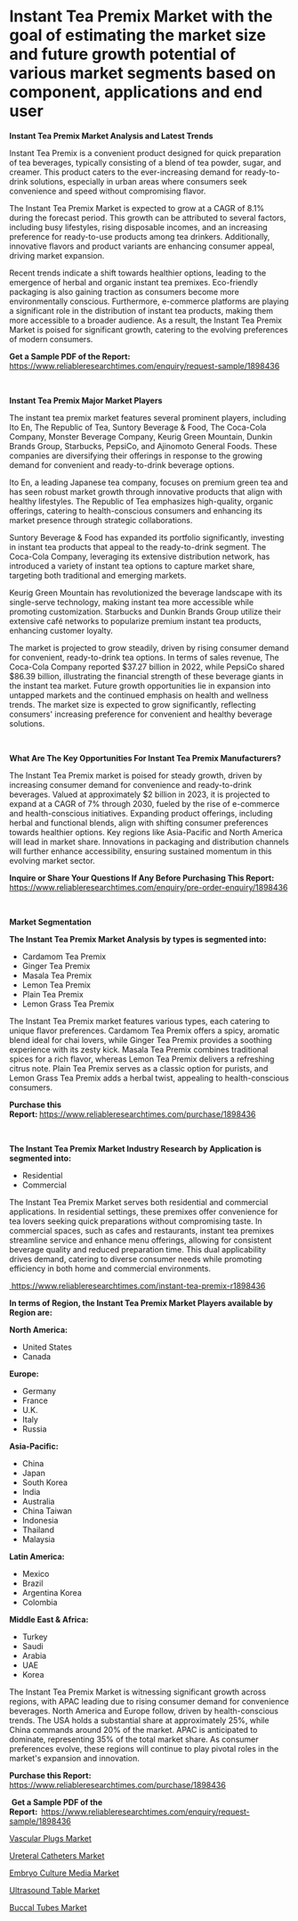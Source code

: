 <p><h1>Instant Tea Premix Market with the goal of estimating the market size and future growth potential of various market segments based on component, applications and end user</h1></p><p><strong>Instant Tea Premix Market Analysis and Latest Trends</strong></p>
<p><p>Instant Tea Premix is a convenient product designed for quick preparation of tea beverages, typically consisting of a blend of tea powder, sugar, and creamer. This product caters to the ever-increasing demand for ready-to-drink solutions, especially in urban areas where consumers seek convenience and speed without compromising flavor.</p><p>The Instant Tea Premix Market is expected to grow at a CAGR of 8.1% during the forecast period. This growth can be attributed to several factors, including busy lifestyles, rising disposable incomes, and an increasing preference for ready-to-use products among tea drinkers. Additionally, innovative flavors and product variants are enhancing consumer appeal, driving market expansion.</p><p>Recent trends indicate a shift towards healthier options, leading to the emergence of herbal and organic instant tea premixes. Eco-friendly packaging is also gaining traction as consumers become more environmentally conscious. Furthermore, e-commerce platforms are playing a significant role in the distribution of instant tea products, making them more accessible to a broader audience. As a result, the Instant Tea Premix Market is poised for significant growth, catering to the evolving preferences of modern consumers.</p></p>
<p><strong>Get a Sample PDF of the Report:&nbsp;</strong> <a href="https://www.reliableresearchtimes.com/enquiry/request-sample/1898436?utm_campaign=3522&utm_medium=2&utm_source=Github&utm_content=ia&utm_term=07042025&utm_id=instant-tea-premix">https://www.reliableresearchtimes.com/enquiry/request-sample/1898436</a></p>
<p>&nbsp;</p>
<p><strong>Instant Tea Premix Major Market Players</strong></p>
<p><p>The instant tea premix market features several prominent players, including Ito En, The Republic of Tea, Suntory Beverage & Food, The Coca-Cola Company, Monster Beverage Company, Keurig Green Mountain, Dunkin Brands Group, Starbucks, PepsiCo, and Ajinomoto General Foods. These companies are diversifying their offerings in response to the growing demand for convenient and ready-to-drink beverage options.</p><p>Ito En, a leading Japanese tea company, focuses on premium green tea and has seen robust market growth through innovative products that align with healthy lifestyles. The Republic of Tea emphasizes high-quality, organic offerings, catering to health-conscious consumers and enhancing its market presence through strategic collaborations.</p><p>Suntory Beverage & Food has expanded its portfolio significantly, investing in instant tea products that appeal to the ready-to-drink segment. The Coca-Cola Company, leveraging its extensive distribution network, has introduced a variety of instant tea options to capture market share, targeting both traditional and emerging markets.</p><p>Keurig Green Mountain has revolutionized the beverage landscape with its single-serve technology, making instant tea more accessible while promoting customization. Starbucks and Dunkin Brands Group utilize their extensive café networks to popularize premium instant tea products, enhancing customer loyalty.</p><p>The market is projected to grow steadily, driven by rising consumer demand for convenient, ready-to-drink tea options. In terms of sales revenue, The Coca-Cola Company reported $37.27 billion in 2022, while PepsiCo shared $86.39 billion, illustrating the financial strength of these beverage giants in the instant tea market. Future growth opportunities lie in expansion into untapped markets and the continued emphasis on health and wellness trends. The market size is expected to grow significantly, reflecting consumers' increasing preference for convenient and healthy beverage solutions.</p></p>
<p>&nbsp;</p>
<p><strong>What Are The Key Opportunities For Instant Tea Premix Manufacturers?</strong></p>
<p><p>The Instant Tea Premix market is poised for steady growth, driven by increasing consumer demand for convenience and ready-to-drink beverages. Valued at approximately $2 billion in 2023, it is projected to expand at a CAGR of 7% through 2030, fueled by the rise of e-commerce and health-conscious initiatives. Expanding product offerings, including herbal and functional blends, align with shifting consumer preferences towards healthier options. Key regions like Asia-Pacific and North America will lead in market share. Innovations in packaging and distribution channels will further enhance accessibility, ensuring sustained momentum in this evolving market sector.</p></p>
<p><strong>Inquire or Share Your Questions If Any Before Purchasing This Report:</strong> <a href="https://www.reliableresearchtimes.com/enquiry/pre-order-enquiry/1898436?utm_campaign=3522&utm_medium=2&utm_source=Github&utm_content=ia&utm_term=07042025&utm_id=instant-tea-premix">https://www.reliableresearchtimes.com/enquiry/pre-order-enquiry/1898436</a></p>
<p>&nbsp;</p>
<p><strong>Market Segmentation</strong></p>
<p><strong>The Instant Tea Premix Market Analysis by types is segmented into:</strong></p>
<p><ul><li>Cardamom Tea Premix</li><li>Ginger Tea Premix</li><li>Masala Tea Premix</li><li>Lemon Tea Premix</li><li>Plain Tea Premix</li><li>Lemon Grass Tea Premix</li></ul></p>
<p><p>The Instant Tea Premix market features various types, each catering to unique flavor preferences. Cardamom Tea Premix offers a spicy, aromatic blend ideal for chai lovers, while Ginger Tea Premix provides a soothing experience with its zesty kick. Masala Tea Premix combines traditional spices for a rich flavor, whereas Lemon Tea Premix delivers a refreshing citrus note. Plain Tea Premix serves as a classic option for purists, and Lemon Grass Tea Premix adds a herbal twist, appealing to health-conscious consumers.</p></p>
<p><strong>Purchase this Report:&nbsp;</strong><a href="https://www.reliableresearchtimes.com/purchase/1898436?utm_campaign=3522&utm_medium=2&utm_source=Github&utm_content=ia&utm_term=07042025&utm_id=instant-tea-premix">https://www.reliableresearchtimes.com/purchase/1898436</a></p>
<p>&nbsp;</p>
<p><strong>The Instant Tea Premix Market Industry Research by Application is segmented into:</strong></p>
<p><ul><li>Residential</li><li>Commercial</li></ul></p>
<p><p>The Instant Tea Premix Market serves both residential and commercial applications. In residential settings, these premixes offer convenience for tea lovers seeking quick preparations without compromising taste. In commercial spaces, such as cafes and restaurants, instant tea premixes streamline service and enhance menu offerings, allowing for consistent beverage quality and reduced preparation time. This dual applicability drives demand, catering to diverse consumer needs while promoting efficiency in both home and commercial environments.</p></p>
<p><a href="https://www.reliableresearchtimes.com/instant-tea-premix-r1898436?utm_campaign=3522&utm_medium=2&utm_source=Github&utm_content=ia&utm_term=07042025&utm_id=instant-tea-premix">&nbsp;https://www.reliableresearchtimes.com/instant-tea-premix-r1898436</a></p>
<p><strong>In terms of Region, the Instant Tea Premix Market Players available by Region are:</strong></p>
<p>
    <p> <strong> North America: </strong>
        <ul>
            <li>United States</li>
            <li>Canada</li>
        </ul>
        </p> 
    <p> <strong> Europe: </strong>
        <ul>
            <li>Germany</li>
            <li>France</li>
            <li>U.K.</li>
            <li>Italy</li>
            <li>Russia</li>
        </ul>
        </p> 
    <p> <strong> Asia-Pacific: </strong>
        <ul>
            <li>China</li>
            <li>Japan</li>
            <li>South Korea</li>
            <li>India</li>
            <li>Australia</li>
            <li>China Taiwan</li>
            <li>Indonesia</li>
            <li>Thailand</li>
            <li>Malaysia</li>
        </ul>
        </p> 
    <p> <strong> Latin America: </strong>
        <ul>
            <li>Mexico</li>
            <li>Brazil</li>
            <li>Argentina Korea</li>
            <li>Colombia</li>
        </ul>
        </p> 
    <p> <strong> Middle East & Africa: </strong>
        <ul>
            <li>Turkey</li>
            <li>Saudi</li>
            <li>Arabia</li>
            <li>UAE</li>
            <li>Korea</li>
        </ul>
    </p>
    </p>
<p><p>The Instant Tea Premix Market is witnessing significant growth across regions, with APAC leading due to rising consumer demand for convenience beverages. North America and Europe follow, driven by health-conscious trends. The USA holds a substantial share at approximately 25%, while China commands around 20% of the market. APAC is anticipated to dominate, representing 35% of the total market share. As consumer preferences evolve, these regions will continue to play pivotal roles in the market's expansion and innovation.</p></p>
<p><strong>Purchase this Report: </strong><a href="https://www.reliableresearchtimes.com/purchase/1898436?utm_campaign=3522&utm_medium=2&utm_source=Github&utm_content=ia&utm_term=07042025&utm_id=instant-tea-premix">https://www.reliableresearchtimes.com/purchase/1898436</a></p>
<p>&nbsp;<strong>Get a Sample PDF of the Report:&nbsp;&nbsp;</strong><a href="https://www.reliableresearchtimes.com/enquiry/request-sample/1898436?utm_campaign=3522&utm_medium=2&utm_source=Github&utm_content=ia&utm_term=07042025&utm_id=instant-tea-premix">https://www.reliableresearchtimes.com/enquiry/request-sample/1898436</a></p>
<p><strong></strong></p>
<p><p><a href="https://www.linkedin.com/pulse/future-innovation-global-vascular-plugs-market-growth-rrrme?utm_campaign=3522&utm_medium=2&utm_source=Github&utm_content=ia&utm_term=07042025&utm_id=instant-tea-premix">Vascular Plugs Market</a></p><p><a href="https://www.linkedin.com/pulse/forecasting-ureteral-catheters-market-2025-2032-report-2ljee?utm_campaign=3522&utm_medium=2&utm_source=Github&utm_content=ia&utm_term=07042025&utm_id=instant-tea-premix">Ureteral Catheters Market</a></p><p><a href="https://www.linkedin.com/pulse/global-embryo-culture-media-market-landscape-future-tegne?utm_campaign=3522&utm_medium=2&utm_source=Github&utm_content=ia&utm_term=07042025&utm_id=instant-tea-premix">Embryo Culture Media Market</a></p><p><a href="https://www.linkedin.com/pulse/projected-revenue-market-growth-ultrasound-table-42-cagr-sblue?utm_campaign=3522&utm_medium=2&utm_source=Github&utm_content=ia&utm_term=07042025&utm_id=instant-tea-premix">Ultrasound Table Market</a></p><p><a href="https://www.linkedin.com/pulse/future-outlook-buccal-tubes-market-size-estimated-grow-g8gue?utm_campaign=3522&utm_medium=2&utm_source=Github&utm_content=ia&utm_term=07042025&utm_id=instant-tea-premix">Buccal Tubes Market</a></p></p>